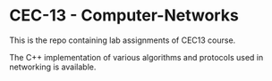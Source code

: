 # CEC-13 - Computer-Networks
This is the repo containing lab assignments of CEC13 course.

The C++ implementation of various algorithms and protocols used in networking is available.
